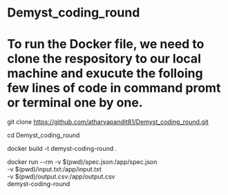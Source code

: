 # Demyst_coding_round

# To run the Docker file, we need to clone the respository to our local machine and exucute the folloing few lines of code in command promt or terminal one by one.

git clone https://github.com/atharvapandit81/Demyst_coding_round.git

cd Demyst_coding_round

docker build -t demyst-coding-round .

docker run --rm -v $(pwd)/spec.json:/app/spec.json \
    -v $(pwd)/input.txt:/app/input.txt \
    -v $(pwd)/output.csv:/app/output.csv \
    demyst-coding-round
